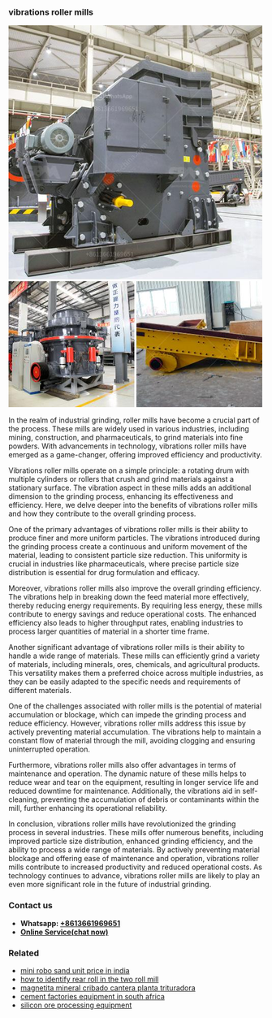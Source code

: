 <h3>vibrations roller mills</h3><img src='1708666531.jpg' alt=''><p>In the realm of industrial grinding, roller mills have become a crucial part of the process. These mills are widely used in various industries, including mining, construction, and pharmaceuticals, to grind materials into fine powders. With advancements in technology, vibrations roller mills have emerged as a game-changer, offering improved efficiency and productivity.</p><p>Vibrations roller mills operate on a simple principle: a rotating drum with multiple cylinders or rollers that crush and grind materials against a stationary surface. The vibration aspect in these mills adds an additional dimension to the grinding process, enhancing its effectiveness and efficiency. Here, we delve deeper into the benefits of vibrations roller mills and how they contribute to the overall grinding process.</p><p>One of the primary advantages of vibrations roller mills is their ability to produce finer and more uniform particles. The vibrations introduced during the grinding process create a continuous and uniform movement of the material, leading to consistent particle size reduction. This uniformity is crucial in industries like pharmaceuticals, where precise particle size distribution is essential for drug formulation and efficacy.</p><p>Moreover, vibrations roller mills also improve the overall grinding efficiency. The vibrations help in breaking down the feed material more effectively, thereby reducing energy requirements. By requiring less energy, these mills contribute to energy savings and reduce operational costs. The enhanced efficiency also leads to higher throughput rates, enabling industries to process larger quantities of material in a shorter time frame.</p><p>Another significant advantage of vibrations roller mills is their ability to handle a wide range of materials. These mills can efficiently grind a variety of materials, including minerals, ores, chemicals, and agricultural products. This versatility makes them a preferred choice across multiple industries, as they can be easily adapted to the specific needs and requirements of different materials.</p><p>One of the challenges associated with roller mills is the potential of material accumulation or blockage, which can impede the grinding process and reduce efficiency. However, vibrations roller mills address this issue by actively preventing material accumulation. The vibrations help to maintain a constant flow of material through the mill, avoiding clogging and ensuring uninterrupted operation.</p><p>Furthermore, vibrations roller mills also offer advantages in terms of maintenance and operation. The dynamic nature of these mills helps to reduce wear and tear on the equipment, resulting in longer service life and reduced downtime for maintenance. Additionally, the vibrations aid in self-cleaning, preventing the accumulation of debris or contaminants within the mill, further enhancing its operational reliability.</p><p>In conclusion, vibrations roller mills have revolutionized the grinding process in several industries. These mills offer numerous benefits, including improved particle size distribution, enhanced grinding efficiency, and the ability to process a wide range of materials. By actively preventing material blockage and offering ease of maintenance and operation, vibrations roller mills contribute to increased productivity and reduced operational costs. As technology continues to advance, vibrations roller mills are likely to play an even more significant role in the future of industrial grinding.</p><h3>Contact us</h3><ul><li><strong>Whatsapp:&nbsp;<a href="https://wa.me/8613661969651">+8613661969651</a></strong></li><li><a href="https://swt.shibang-china.com/?git&amp;zhl&amp;vibrations roller mills"><strong>Online Service(chat now)</strong></a></li></ul><h3>Related</h3><ul><li><a href='mini robo sand unit price in india.md'>mini robo sand unit price in india</a></li><li><a href='how to identify rear roll in the two roll mill.md'>how to identify rear roll in the two roll mill</a></li><li><a href='magnetita mineral cribado cantera planta trituradora.md'>magnetita mineral cribado cantera planta trituradora</a></li><li><a href='cement factories equipment in south africa.md'>cement factories equipment in south africa</a></li><li><a href='silicon ore processing equipment.md'>silicon ore processing equipment</a></li></ul>